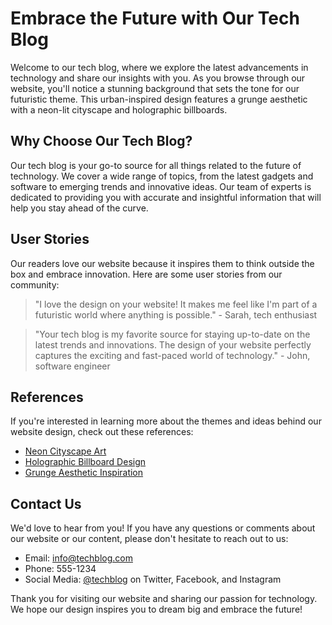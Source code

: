 <!--font:Playfair Display-->

# Embrace the Future with Our Tech Blog

Welcome to our tech blog, where we explore the latest advancements in technology and share our insights with you. As you browse through our website, you'll notice a stunning background that sets the tone for our futuristic theme. This urban-inspired design features a grunge aesthetic with a neon-lit cityscape and holographic billboards.

## Why Choose Our Tech Blog?

Our tech blog is your go-to source for all things related to the future of technology. We cover a wide range of topics, from the latest gadgets and software to emerging trends and innovative ideas. Our team of experts is dedicated to providing you with accurate and insightful information that will help you stay ahead of the curve.

## User Stories

Our readers love our website because it inspires them to think outside the box and embrace innovation. Here are some user stories from our community:

> "I love the design on your website! It makes me feel like I'm part of a futuristic world where anything is possible." - Sarah, tech enthusiast

> "Your tech blog is my favorite source for staying up-to-date on the latest trends and innovations. The design of your website perfectly captures the exciting and fast-paced world of technology." - John, software engineer

## References

If you're interested in learning more about the themes and ideas behind our website design, check out these references:

- [Neon Cityscape Art](#)
- [Holographic Billboard Design](#)
- [Grunge Aesthetic Inspiration](#)

## Contact Us

We'd love to hear from you! If you have any questions or comments about our website or our content, please don't hesitate to reach out to us:

- Email: info@techblog.com
- Phone: 555-1234
- Social Media: [@techblog](#) on Twitter, Facebook, and Instagram

Thank you for visiting our website and sharing our passion for technology. We hope our design inspires you to dream big and embrace the future!

<!--

Write me content for website with wallpaper which alt text is:

"An urban-inspired wallpaper with a grunge aesthetic, featuring a neon-lit cityscape with futuristic elements such as holographic billboards."

The name/title of the page should not be 1:1 copy of the alt text but rather a real content of the website which is using this wallpaper.

- Use markdown format 
- Start with heading
- Heading should be short and concise
- The content should look like a real website 
- The website should not be about the wallpaper, wallpaper is just a related background
- Heading should be contain work "wallpaper" or "background"
- Include real sections like references, contact, user stories, etc. use things relevant to the page purpose.
- Feel free to use structure like headings, bullets, numbering, blockquotes, paragraphs, horizontal lines, etc.
- You can use formatting like bold or _italic_
- You can include UTF-8 emojis
- Links should be only #hash anchors (and you can refer to the document itself)
- Do not include images


---


# Futuristic City Nightscape Wallpaper for Your Tech Blog

Welcome to our tech blog, where we explore the latest advancements in technology and share our insights with you. As you browse through our website, you'll notice a stunning wallpaper that sets the tone for our futuristic theme. This urban-inspired wallpaper features a grunge aesthetic with a neon-lit cityscape and holographic billboards.

## Why Choose Our Wallpaper?

Our wallpaper is more than just a background. It's an artistic expression of our vision for the future of technology. The neon-lit cityscape represents the fast-paced world of technology, while the holographic billboards symbolize the endless possibilities that await us.

## User Stories

Our readers love our wallpaper because it inspires them to think outside the box and embrace innovation. Here are some user stories from our community:

> "I love the wallpaper on your website! It reminds me of the city I live in and the exciting changes happening in the tech industry." - John, software engineer

> "The wallpaper on your website is so cool! It makes me feel like I'm part of a futuristic world where anything is possible." - Sarah, tech enthusiast

## References

If you're interested in learning more about the themes and ideas behind our wallpaper, check out these references:

- [Neon Cityscape Art](#)
- [Holographic Billboard Design](#)
- [Grunge Aesthetic Inspiration](#)

## Contact Us

We'd love to hear from you! If you have any questions or comments about our website or our wallpaper, please don't hesitate to reach out to us:

- Email: info@techblog.com
- Phone: 555-1234
- Social Media: [@techblog](#) on Twitter, Facebook, and Instagram

Thank you for visiting our website and sharing our passion for technology. We hope our wallpaper inspires you to dream big and embrace the future!


---


Heading should not include word "wallpaper". The website should not be about the wallpaper itself, wallpaper is just a related background, rewrite whole content.


---


# Embrace the Future with Our Tech Blog

Welcome to our tech blog, where we explore the latest advancements in technology and share our insights with you. As you browse through our website, you'll notice a stunning background that sets the tone for our futuristic theme. This urban-inspired design features a grunge aesthetic with a neon-lit cityscape and holographic billboards.

## Why Choose Our Tech Blog?

Our tech blog is your go-to source for all things related to the future of technology. We cover a wide range of topics, from the latest gadgets and software to emerging trends and innovative ideas. Our team of experts is dedicated to providing you with accurate and insightful information that will help you stay ahead of the curve.

## User Stories

Our readers love our website because it inspires them to think outside the box and embrace innovation. Here are some user stories from our community:

> "I love the design on your website! It makes me feel like I'm part of a futuristic world where anything is possible." - Sarah, tech enthusiast

> "Your tech blog is my favorite source for staying up-to-date on the latest trends and innovations. The design of your website perfectly captures the exciting and fast-paced world of technology." - John, software engineer

## References

If you're interested in learning more about the themes and ideas behind our website design, check out these references:

- [Neon Cityscape Art](#)
- [Holographic Billboard Design](#)
- [Grunge Aesthetic Inspiration](#)

## Contact Us

We'd love to hear from you! If you have any questions or comments about our website or our content, please don't hesitate to reach out to us:

- Email: info@techblog.com
- Phone: 555-1234
- Social Media: [@techblog](#) on Twitter, Facebook, and Instagram

Thank you for visiting our website and sharing our passion for technology. We hope our design inspires you to dream big and embrace the future!

-->
